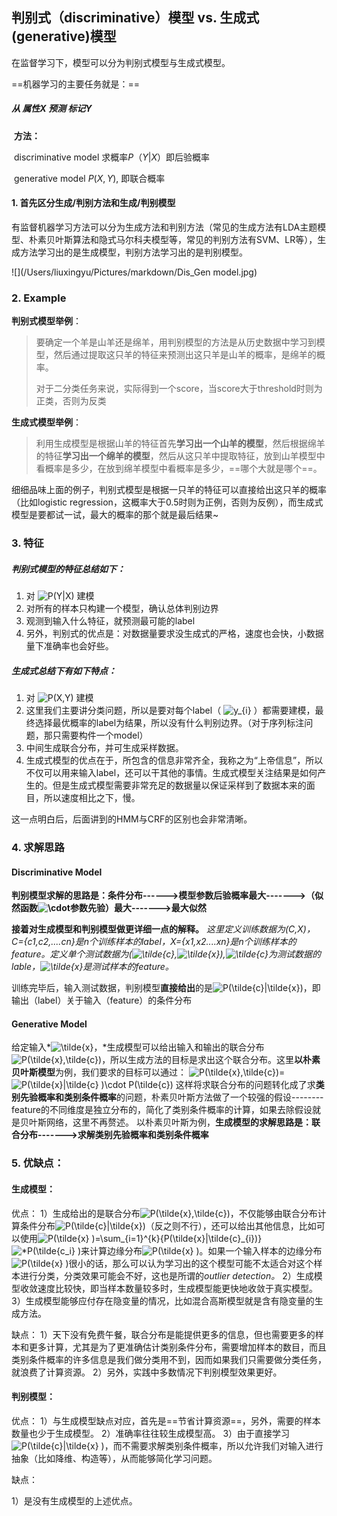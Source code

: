 ## **判别式（**discriminative**）模型 vs. 生成式(**generative**)模型**

在监督学习下，模型可以分为判别式模型与生成式模型。

==机器学习的主要任务就是：==

##### 	从 属性X 预测 标记Y

​		**方法：**

​		discriminative model 求概率$P（Y|X）​$   即后验概率

​		generative model $P(X, Y)$,  即联合概率 

#### **1. 首先区分生成/判别方法和生成/判别模型**

​	有监督机器学习方法可以分为生成方法和判别方法（常见的生成方法有LDA主题模型、朴素贝叶斯算法和隐式马尔科夫模型等，常见的判别方法有SVM、LR等），生成方法学习出的是生成模型，判别方法学习出的是判别模型。



![](/Users/liuxingyu/Pictures/markdown/Dis_Gen model.jpg)

### 2. Example

**判别式模型举例**：

> 要确定一个羊是山羊还是绵羊，用判别模型的方法是从历史数据中学习到模型，然后通过提取这只羊的特征来预测出这只羊是山羊的概率，是绵羊的概率。
>
> 对于二分类任务来说，实际得到一个score，当score大于threshold时则为正类，否则为反类

**生成式模型举例**：

> 利用生成模型是根据山羊的特征首先**学习出一个山羊的模型**，然后根据绵羊的特征**学习出一个绵羊的模型**，然后从这只羊中提取特征，放到山羊模型中看概率是多少，在放到绵羊模型中看概率是多少，==哪个大就是哪个==。

细细品味上面的例子，判别式模型是根据一只羊的特征可以直接给出这只羊的概率（比如logistic regression，这概率大于0.5时则为正例，否则为反例），而生成式模型是要都试一试，最大的概率的那个就是最后结果~



### 3. 特征

##### 判别式模型的特征总结如下：

1. 对 ![P(Y|X)](https://www.zhihu.com/equation?tex=P%28Y%7CX%29) 建模
2. 对所有的样本只构建一个模型，确认总体判别边界
3. 观测到输入什么特征，就预测最可能的label
4. 另外，判别式的优点是：对数据量要求没生成式的严格，速度也会快，小数据量下准确率也会好些。

##### 生成式总结下有如下特点：

1. 对 ![P(X,Y)](https://www.zhihu.com/equation?tex=P%28X%2CY%29) 建模
2. 这里我们主要讲分类问题，所以是要对每个label（ ![y_{i} ](https://www.zhihu.com/equation?tex=y_%7Bi%7D+) ）都需要建模，最终选择最优概率的label为结果，所以没有什么判别边界。（对于序列标注问题，那只需要构件一个model）
3. 中间生成联合分布，并可生成采样数据。
4. 生成式模型的优点在于，所包含的信息非常齐全，我称之为“上帝信息”，所以不仅可以用来输入label，还可以干其他的事情。生成式模型关注结果是如何产生的。但是生成式模型需要非常充足的数据量以保证采样到了数据本来的面目，所以速度相比之下，慢。

这一点明白后，后面讲到的HMM与CRF的区别也会非常清晰。



### 4. 求解思路

#### Discriminative Model

**判别模型求解的思路是：条件分布------>模型参数后验概率最大------->（似然函数![\cdot ](https://www.zhihu.com/equation?tex=%5Ccdot+)参数先验）最大------->最大似然**

**接着对生成模型和判别模型做更详细一点的解释。**
*这里定义训练数据为(C,X)，C={c1,c2,....cn}是n个训练样本的label，X={x1,x2....xn}是n个训练样本的feature。定义单个测试数据为(![\tilde{c} ](https://www.zhihu.com/equation?tex=%5Ctilde%7Bc%7D+),![\tilde{x} ](https://www.zhihu.com/equation?tex=%5Ctilde%7Bx%7D+)),![\tilde{c} ](https://www.zhihu.com/equation?tex=%5Ctilde%7Bc%7D+)为测试数据的lable，![\tilde{x} ](https://www.zhihu.com/equation?tex=%5Ctilde%7Bx%7D+)是测试样本的feature。*

训练完毕后，输入测试数据，判别模型**直接给出**的是![P(\tilde{c}|\tilde{x})](https://www.zhihu.com/equation?tex=P%28%5Ctilde%7Bc%7D%7C%5Ctilde%7Bx%7D%29)，即输出（label）关于输入（feature）的条件分布

#### Generative Model

给定输入*![\tilde{x} ](https://www.zhihu.com/equation?tex=%5Ctilde%7Bx%7D+)，*生成模型可以给出输入和输出的联合分布![P(\tilde{x},\tilde{c}) ](https://www.zhihu.com/equation?tex=P%28%5Ctilde%7Bx%7D%2C%5Ctilde%7Bc%7D%29+)，所以生成方法的目标是求出这个联合分布。这里**以朴素贝叶斯模型**为例，我们要求的目标可以通过：
![P(\tilde{x},\tilde{c}) ](https://www.zhihu.com/equation?tex=P%28%5Ctilde%7Bx%7D%2C%5Ctilde%7Bc%7D%29+)=![P(\tilde{x}|\tilde{c} )\cdot P(\tilde{c})](https://www.zhihu.com/equation?tex=P%28%5Ctilde%7Bx%7D%7C%5Ctilde%7Bc%7D+%29%5Ccdot+P%28%5Ctilde%7Bc%7D%29)
​	这样将求联合分布的问题转化成了求**类别先验概率和类别条件概率**的问题，朴素贝叶斯方法做了一个较强的假设--------feature的不同维度是独立分布的，简化了类别条件概率的计算，如果去除假设就是贝叶斯网络，这里不再赘述。
以朴素贝叶斯为例，**生成模型的求解思路是：联合分布------->求解类别先验概率和类别条件概率**



### **5. 优缺点：**

#### 生成模型：

优点：
1）生成给出的是联合分布![P(\tilde{x},\tilde{c}) ](https://www.zhihu.com/equation?tex=P%28%5Ctilde%7Bx%7D%2C%5Ctilde%7Bc%7D%29+)，不仅能够由联合分布计算条件分布![P(\tilde{c}|\tilde{x})](https://www.zhihu.com/equation?tex=P%28%5Ctilde%7Bc%7D%7C%5Ctilde%7Bx%7D%29)（反之则不行），还可以给出其他信息，比如可以使用![P(\tilde{x} )=\sum_{i=1}^{k}{P(\tilde{x}|\tilde{c}_{i})} ](https://www.zhihu.com/equation?tex=P%28%5Ctilde%7Bx%7D+%29%3D%5Csum_%7Bi%3D1%7D%5E%7Bk%7D%7BP%28%5Ctilde%7Bx%7D%7C%5Ctilde%7Bc%7D_%7Bi%7D%29%7D+)![*P(\tilde{c_i} )](https://www.zhihu.com/equation?tex=%2AP%28%5Ctilde%7Bc_i%7D+%29)来计算边缘分布![P(\tilde{x} )](https://www.zhihu.com/equation?tex=P%28%5Ctilde%7Bx%7D+%29)。如果一个输入样本的边缘分布![P(\tilde{x} )](https://www.zhihu.com/equation?tex=P%28%5Ctilde%7Bx%7D+%29)很小的话，那么可以认为学习出的这个模型可能不太适合对这个样本进行分类，分类效果可能会不好，这也是所谓的*outlier detection。*
2）生成模型收敛速度比较快，即当样本数量较多时，生成模型能更快地收敛于真实模型。
3）生成模型能够应付存在隐变量的情况，比如混合高斯模型就是含有隐变量的生成方法。

缺点：
1）天下没有免费午餐，联合分布是能提供更多的信息，但也需要更多的样本和更多计算，尤其是为了更准确估计类别条件分布，需要增加样本的数目，而且类别条件概率的许多信息是我们做分类用不到，因而如果我们只需要做分类任务，就浪费了计算资源。
2）另外，实践中多数情况下判别模型效果更好。

#### 判别模型：

优点：
1）与生成模型缺点对应，首先是==节省计算资源==，另外，需要的样本数量也少于生成模型。
2）准确率往往较生成模型高。
3）由于直接学习![P(\tilde{c}|\tilde{x} )](https://www.zhihu.com/equation?tex=P%28%5Ctilde%7Bc%7D%7C%5Ctilde%7Bx%7D+%29)，而不需要求解类别条件概率，所以允许我们对输入进行抽象（比如降维、构造等），从而能够简化学习问题。

缺点：

1）是没有生成模型的上述优点。